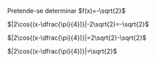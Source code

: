 Pretende-se determinar $f(x)=-\sqrt{2}$

$|2\cos{(x-\dfrac{\pi}{4})}|-2\sqrt{2}=-\sqrt{2}$

$|2\cos{(x-\dfrac{\pi}{4})}|=2\sqrt{2}-\sqrt{2}$

$|2\cos{(x-\dfrac{\pi}{4})}|=\sqrt{2}$